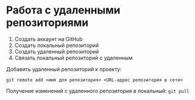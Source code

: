 # **Работа с удаленными репозиториями**

1. Создать аккаунт на GitHub
2. Создать локальный репозиторий
3. Создать удаленный репозиторий
4. Связать локальный репозиторий с удаленным

Добавить удаленный репозиторий к проекту: 
```
git remote add <имя для репозитория> <URL-адрес репозитория в сети>
```
Получение изменений с удаленного репозитория в локальный: `git pull`
